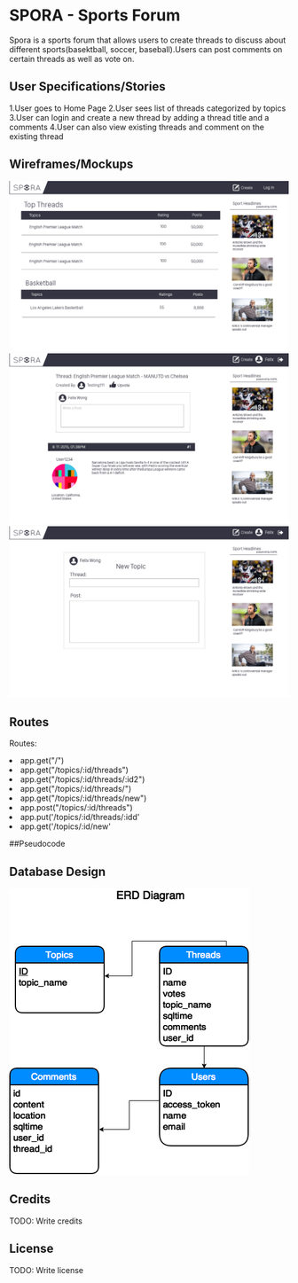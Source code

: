 
# SPORA - Sports Forum
Spora is a sports forum that allows users to create threads to discuss about different sports(basektball, soccer, baseball).Users can post comments on certain threads as well as vote on.
## User Specifications/Stories
1.User goes to Home Page
2.User sees list of threads categorized by topics
3.User can login and create a new thread by adding a thread title and a comments
4.User can also view existing threads and comment on the existing thread
## Wireframes/Mockups
![Mockup1](./resources/mockup1.png)
![Mockup1](./resources/mockup2.png)
![Mockup1](./resources/mockup3.png)

## Routes
Routes:

<li>app.get("/")</li>
<li>app.get("/topics/:id/threads")</li>
<li>app.get("/topics/:id/threads/:id2")</li>
<li>app.get("/topics/:id/threads/")</li>
<li>app.get("/topics/:id/threads/new")</li>
<li>app.post("/topics/:id/threads")</li>
<li>app.put('/topics/:id/threads/:idd'</li>
<li>app.get('/topics/:id/new'</li>

##Pseudocode

## Database Design
![Mockup1](./resources/forum_ERD.png)
## Credits
TODO: Write credits
## License
TODO: Write license

